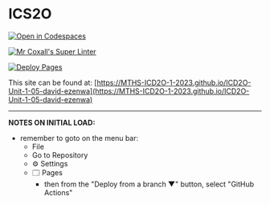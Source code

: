 # ICS2O

[![Open in Codespaces](https://classroom.github.com/assets/launch-codespace-7f7980b617ed060a017424585567c406b6ee15c891e84e1186181d67ecf80aa0.svg)](https://classroom.github.com/open-in-codespaces?assignment_repo_id=13992841)

[![Mr Coxall's Super Linter](https://github.com/MTHS-ICD2O-1-2023/ICD2O-Unit-1-05-david-ezenwa/workflows/Mr%20Coxall's%20Super%20Linter/badge.svg)](https://github.com/MTHS-ICD2O-1-2023/ICD2O-Unit-1-05-david-ezenwa/actions)

[![Deploy Pages](https://github.com/MTHS-ICD2O-1-2023/ICD2O-Unit-1-05-david-ezenwa/workflows/Deploy%20Pages/badge.svg)](https://github.com/MTHS-ICD2O-1-2023/ICD2O-Unit-1-05-david-ezenwa/actions)

This site can be found at: [https://MTHS-ICD2O-1-2023.github.io/ICD2O-Unit-1-05-david-ezenwa](https://MTHS-ICD2O-1-2023.github.io/ICD2O-Unit-1-05-david-ezenwa)

---

**NOTES ON INITIAL LOAD:**
- remember to goto on the menu bar:
  - File
  - Go to Repository
  - ⚙ Settings
  - 🗔 Pages
    - then from the "Deploy from a branch ▼" button, select "GitHub Actions"
